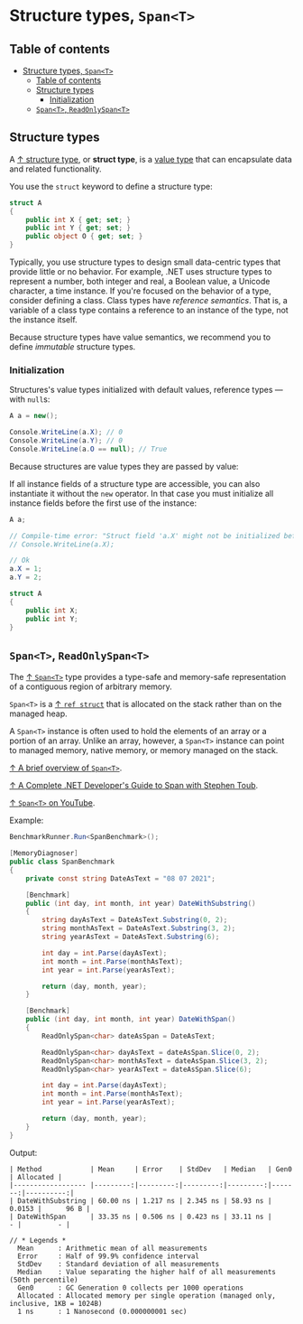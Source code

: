 # Structure types, `Span<T>`

## Table of contents

- [Structure types, `Span<T>`](#structure-types-spant)
  - [Table of contents](#table-of-contents)
  - [Structure types](#structure-types)
    - [Initialization](#initialization)
  - [`Span<T>`, `ReadOnlySpan<T>`](#spant-readonlyspant)

## Structure types

A [↑ structure type](https://learn.microsoft.com/en-us/dotnet/csharp/language-reference/builtin-types/struct), or **struct type**, is a [value type](value-types.md) that can encapsulate data and related functionality.

You use the `struct` keyword to define a structure type:

```csharp
struct A
{
    public int X { get; set; }
    public int Y { get; set; }
    public object O { get; set; }
}
```

Typically, you use structure types to design small data-centric types that provide little or no behavior. For example, .NET uses structure types to represent a number, both integer and real, a Boolean value, a Unicode character, a time instance. If you're focused on the behavior of a type, consider defining a class. Class types have *reference semantics*. That is, a variable of a class type contains a reference to an instance of the type, not the instance itself.

Because structure types have value semantics, we recommend you to define *immutable* structure types.

### Initialization

Structures's value types initialized with default values, reference types — with `null`s:

```csharp
A a = new();

Console.WriteLine(a.X); // 0
Console.WriteLine(a.Y); // 0
Console.WriteLine(a.O == null); // True
```

Because structures are value types they are passed by value:

If all instance fields of a structure type are accessible, you can also instantiate it without the `new` operator. In that case you must initialize all instance fields before the first use of the instance:

```csharp
A a;

// Compile-time error: "Struct field 'a.X' might not be initialized before accessing"
// Console.WriteLine(a.X);

// Ok
a.X = 1;
a.Y = 2;

struct A
{
    public int X;
    public int Y;
}
```

## `Span<T>`, `ReadOnlySpan<T>`

The [↑ `Span<T>`](https://learn.microsoft.com/en-us/dotnet/api/system.span-1) type provides a type-safe and memory-safe representation of a contiguous region of arbitrary memory.

`Span<T>` is a [↑ `ref struct`](https://learn.microsoft.com/en-us/dotnet/csharp/language-reference/builtin-types/ref-struct) that is allocated on the stack rather than on the managed heap.

A `Span<T>` instance is often used to hold the elements of an array or a portion of an array. Unlike an array, however, a `Span<T>` instance can point to managed memory, native memory, or memory managed on the stack.

[↑ A brief overview of `Span<T>`](https://www.youtube.com/watch?v=byvoPD15CXs).

[↑ A Complete .NET Developer's Guide to Span with Stephen Toub](https://www.youtube.com/watch?v=5KdICNWOfEQ).

[↑ `Span<T>` on YouTube](https://www.youtube.com/results?search_query=nick+chapsas+span).

Example:

```csharp
BenchmarkRunner.Run<SpanBenchmark>();

[MemoryDiagnoser]
public class SpanBenchmark
{
    private const string DateAsText = "08 07 2021";

    [Benchmark]
    public (int day, int month, int year) DateWithSubstring()
    {
        string dayAsText = DateAsText.Substring(0, 2);
        string monthAsText = DateAsText.Substring(3, 2);
        string yearAsText = DateAsText.Substring(6);

        int day = int.Parse(dayAsText);
        int month = int.Parse(monthAsText);
        int year = int.Parse(yearAsText);

        return (day, month, year);
    }

    [Benchmark]
    public (int day, int month, int year) DateWithSpan()
    {
        ReadOnlySpan<char> dateAsSpan = DateAsText;

        ReadOnlySpan<char> dayAsText = dateAsSpan.Slice(0, 2);
        ReadOnlySpan<char> monthAsText = dateAsSpan.Slice(3, 2);
        ReadOnlySpan<char> yearAsText = dateAsSpan.Slice(6);

        int day = int.Parse(dayAsText);
        int month = int.Parse(monthAsText);
        int year = int.Parse(yearAsText);

        return (day, month, year);
    }
}
```

Output:

```console
| Method            | Mean     | Error    | StdDev   | Median   | Gen0   | Allocated |
|------------------ |---------:|---------:|---------:|---------:|-------:|----------:|
| DateWithSubstring | 60.00 ns | 1.217 ns | 2.345 ns | 58.93 ns | 0.0153 |      96 B |
| DateWithSpan      | 33.35 ns | 0.506 ns | 0.423 ns | 33.11 ns |      - |         - |

// * Legends *
  Mean      : Arithmetic mean of all measurements
  Error     : Half of 99.9% confidence interval
  StdDev    : Standard deviation of all measurements
  Median    : Value separating the higher half of all measurements (50th percentile)
  Gen0      : GC Generation 0 collects per 1000 operations
  Allocated : Allocated memory per single operation (managed only, inclusive, 1KB = 1024B)
  1 ns      : 1 Nanosecond (0.000000001 sec)
```
